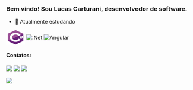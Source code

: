 ### Bem vindo! Sou Lucas Carturani, desenvolvedor de software.

- 🌱 Atualmente estudando
<div>
<img align="center" alt="C#" height="40" width="50" src="https://raw.githubusercontent.com/devicons/devicon/master/icons/csharp/csharp-original.svg">
<img align="center" alt=".Net" height="40" width="70" src="https://img.shields.io/badge/.NET-512BD4?style=for-the-badge&logo=.net&logoColor=white">
<img align="center" alt="Angular" height="40" width="120" src="https://img.shields.io/badge/Angular-DD0031?style=for-the-badge&logo=angular&logoColor=white">
</div>

#### Contatos:
<a href="https://instagram.com/lucascarturani" target="_blank"><img src="https://img.shields.io/badge/-Instagram-%23E4405F?style=for-the-badge&logo=instagram&logoColor=white" target="_blank"></a>
<a href = "mailto:lucascarturani@gmail.com"><img src="https://img.shields.io/badge/Gmail-D14836?style=for-the-badge&logo=gmail&logoColor=white" target="_blank"></a>
<a href="https://www.linkedin.com/in/lucas-carturani/" target="_blank"><img src="https://img.shields.io/badge/-LinkedIn-%230077B5?style=for-the-badge&logo=linkedin&logoColor=white" target="_blank"></a>

<div>
<a href="https://github.com/lukaoxp">
<!-- <img height="180em" src="https://github-readme-stats.vercel.app/api/top-langs/?username=lukaoxp&layout=compact&langs_count=7&theme=dracula"/> -->
<img height="180em" src="https://github-readme-stats.vercel.app/api?username=lukaoxp&show_icons=true&theme=dracula&include_all_commits=true&count_private=true"/>
</div>

<!--
**Lukaoxp/Lukaoxp** is a ✨ _special_ ✨ repository because its `README.md` (this file) appears on your GitHub profile.

Here are some ideas to get you started:

- 🔭 I’m currently working on ...
- 🌱 I’m currently learning ...
- 👯 I’m looking to collaborate on ...
- 🤔 I’m looking for help with ...
- 💬 Ask me about ...
- 📫 How to reach me: ...
- 😄 Pronouns: ...
- ⚡ Fun fact: ...
-->
